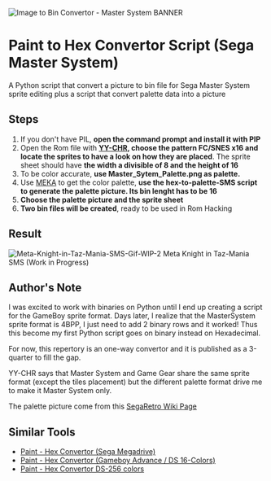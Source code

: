 ![Image to Bin Convertor - Master System BANNER](https://github.com/zigaudrey/paint-to-hex-convertor-SMS/assets/129554573/1d856ba1-4b54-4b9e-a5a6-209c6f6f5861)

# Paint to Hex Convertor Script (Sega Master System)
A Python script that convert a picture to bin file for Sega Master System sprite editing plus a script that convert palette data into a picture

## Steps
1. If you don't have PIL, **open the command prompt and install it with PIP**
2. Open the Rom file with **[YY-CHR](https://www.romhacking.net/utilities/119/), choose the pattern FC/SNES x16 and locate the sprites to have a look on how they are placed**. The sprite sheet should have **the width a divisible of 8 and the height of 16**
3. To be color accurate, **use Master_Sytem_Palette.png as palette.**
4. Use [MEKA](https://www.smspower.org/meka/) to get the color palette, **use the hex-to-palette-SMS script to generate the palette picture. Its bin lenght has to be 16**
5. **Choose the palette picture and the sprite sheet**
6. **Two bin files will be created**, ready to be used in Rom Hacking

## Result

![Meta-Knight-in-Taz-Mania-SMS-Gif-WIP-2](https://github.com/zigaudrey/paint-to-hex-convertor-SMS/assets/129554573/0b1d3512-3c28-41b3-8157-a500cf51523f)
Meta Knight in Taz-Mania SMS (Work in Progress)

## Author's Note
I was excited to work with binaries on Python until I end up creating a script for the GameBoy sprite format. Days later, I realize that the MasterSystem sprite format is 4BPP, I just need to add 2 binary rows and it worked! Thus this become my first Python script goes on binary instead on Hexadecimal.

For now, this repertory is an one-way convertor and it is published as a 3-quarter to fill the gap.

YY-CHR says that Master System and Game Gear share the same sprite format (except the tiles placement) but the different palette format drive me to make it Master System only.

The palette picture come from this [SegaRetro Wiki Page](https://segaretro.org/Palette)

## Similar Tools
+ [Paint - Hex Convertor (Sega Megadrive)](https://github.com/zigaudrey/paint-hex-convertor-MSX)
+ [Paint - Hex Convertor (Gameboy Advance / DS 16-Colors)](https://github.com/zigaudrey/paint-hex-convertor-GBA-DS)
+ [Paint - Hex Convertor DS-256 colors](https://github.com/zigaudrey/paint-hex-convertor-DS-256/tree/main)
